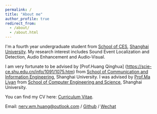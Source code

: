 ```yaml
---
permalink: /
title: "About me"
author_profile: true
redirect_from: 
  - /about/
  - /about.html
---
```


I'm a fourth year undergraduate student from [School of CES](https://cs.shu.edu.cn/), [Shanghai University](https://www.shu.edu.cn/). My research interest includes Sound Event Localization and Detection, Audio Enhancement and Audio-Visual.

I am very fortunate to be advised by [Prof.Huang Qinghua] (https://scie-ce.shu.edu.cn/info/1091/1075.htm) from [School of Communication and Information Engineering](https://scie.shu.edu.cn/), Shanghai University. I was advised by [Prof.Ma Liyan](https://liyanma-shu.github.io/) from [School of Computer Engineering and Science](https://cs.shu.edu.cn/), Shanghai University.

You can find my CV here: [Curriculum Vitae](../assets/resume.pdf).

Email: [nerv.wm.huang@outlook.com](mailto:nerv.wm.huang@outlook.com) / [Github](https://github.com/Uminan) / [Wechat](../images/Wechat.png)
